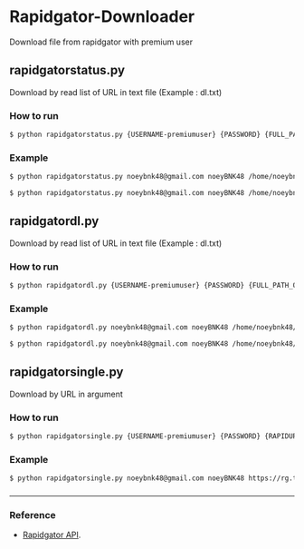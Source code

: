 # Rapidgator-Downloader
Download file from rapidgator with premium user

## rapidgatorstatus.py
Download by read list of URL in text file (Example : dl.txt)

### How to run

```sh
$ python rapidgatorstatus.py {USERNAME-premiumuser} {PASSWORD} {FULL_PATH_OF_FILE_dl.txt}
```

### Example
```sh
$ python rapidgatorstatus.py noeybnk48@gmail.com noeyBNK48 /home/noeybnk48/dl.txt

$ python rapidgatorstatus.py noeybnk48@gmail.com noeyBNK48 /home/noeybnk48/dlwithrename.txt

```


## rapidgatordl.py
Download by read list of URL in text file (Example : dl.txt)

### How to run

```sh
$ python rapidgatordl.py {USERNAME-premiumuser} {PASSWORD} {FULL_PATH_OF_FILE_dl.txt} {FULL_PATH_OF_SAVE_TO_DIRECTORY}
```

### Example
```sh
$ python rapidgatordl.py noeybnk48@gmail.com noeyBNK48 /home/noeybnk48/dl.txt /home/noeybnk48/download/

$ python rapidgatordl.py noeybnk48@gmail.com noeyBNK48 /home/noeybnk48/dlwithrename.txt /home/noeybnk48/download/

```


## rapidgatorsingle.py
Download by URL in argument

### How to run

```sh
$ python rapidgatorsingle.py {USERNAME-premiumuser} {PASSWORD} {RAPIDURL} {FULL_PATH_OF_SAVE_TO_DIRECTORY}
```

### Example
```sh
$ python rapidgatorsingle.py noeybnk48@gmail.com noeyBNK48 https://rg.to/file/x54f6ed3db794b9b99ca14f6b70e053d /home/noeybnk48/download/
```

###

---


### Reference

 - [Rapidgator API](https://rapidgator.net/article/api/index).
